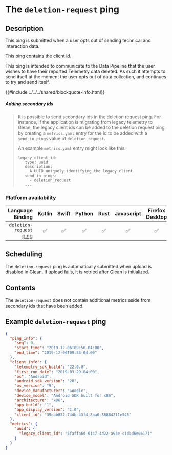 # The `deletion-request` ping

## Description

This ping is submitted when a user opts out of sending technical and interaction data.

This ping contains the client id.

This ping is intended to communicate to the Data Pipeline that the user wishes to have their reported Telemetry data deleted.
As such it attempts to send itself at the moment the user opts out of data collection, and continues to try and send itself.

{{#include ../../../shared/blockquote-info.html}}

##### Adding secondary ids

> It is possible to send secondary ids in the deletion request ping.  For instance, if the application is migrating
> from legacy telemetry to Glean, the legacy client ids can be added to the deletion request ping by creating a `metrics.yaml`
> entry for the id to be added with a `send_in_pings` value of `deletion_request`.
>
> An example `metrics.yaml` entry might look like this:
> ```
> legacy_client_id:
>    type: uuid
>    description:
>      A UUID uniquely identifying the legacy client.
>    send_in_pings:
>      - deletion_request
>    ...
> ```

### Platform availability

| Language Binding | Kotlin | Swift | Python | Rust | Javascript | Firefox Desktop |
|-:|:-:|:-:|:-:|:-:|:-:|:-:|
| [`deletion-request` ping](deletion_request.md) | ✅ | ✅ | ✅ | ✅ | ✅ | ✅ |

## Scheduling

The `deletion-request` ping is automatically submitted when upload is disabled in Glean.
If upload fails, it is retried after Glean is initialized.

## Contents

The `deletion-request` does not contain additional metrics aside from secondary ids that have been added.

## Example `deletion-request` ping

```json
{
  "ping_info": {
    "seq": 0,
    "start_time": "2019-12-06T09:50-04:00",
    "end_time": "2019-12-06T09:53-04:00"
  },
  "client_info": {
    "telemetry_sdk_build": "22.0.0",
    "first_run_date": "2019-03-29-04:00",
    "os": "Android",
    "android_sdk_version": "28",
    "os_version": "9",
    "device_manufacturer": "Google",
    "device_model": "Android SDK built for x86",
    "architecture": "x86",
    "app_build": "1",
    "app_display_version": "1.0",
    "client_id": "35dab852-74db-43f4-8aa0-88884211e545"
  },
  "metrics": {
    "uuid": {
      "legacy_client_id": "5faffa6d-6147-4d22-a93e-c1dbd6e06171"
    }
  }
}
```
